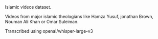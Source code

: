 Islamic videos dataset.

Videos from major islamic theologians like Hamza Yusuf, jonathan Brown, Nouman Ali Khan or Omar Suleiman.

Transcribed using openai/whisper-large-v3
